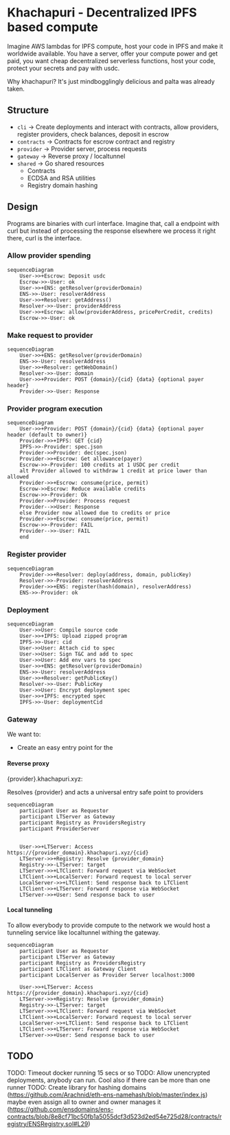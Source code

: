 # Khachapuri - Decentralized IPFS based compute

Imagine AWS lambdas for IPFS compute, host your code in IPFS and make it worldwide available. You have a server, offer your compute power and get paid, you want cheap decentralized serverless functions, host your code, protect your secrets and pay with usdc.

Why khachapuri? It's just mindbogglingly delicious and palta was already taken.

## Structure

- `cli` -> Create deployments and interact with contracts, allow providers, register providers, check balances, deposit in escrow
- `contracts` -> Contracts for escrow contract and registry
- `provider` -> Provider server, process requests
- `gateway` -> Reverse proxy / localtunnel
- `shared` -> Go shared resources
    - Contracts
    - ECDSA and RSA utilities
    - Registry domain hashing

## Design

Programs are binaries with curl interface. Imagine that, call a endpoint with curl but instead of processing the response elsewhere we process it right there, curl is the interface.


###  Allow provider spending

```mermaid
sequenceDiagram
    User->>+Escrow: Deposit usdc
    Escrow->>-User: ok
    User->>+ENS: getResolver(providerDomain)
    ENS->>-User: resolverAddress
    User->>+Resolver: getAddress()
    Resolver->>-User: providerAddress
    User->>+Escrow: allow(providerAddress, pricePerCredit, credits)
    Escrow->>-User: ok
```

###  Make request to provider

```mermaid
sequenceDiagram
    User->>+ENS: getResolver(providerDomain)
    ENS->>-User: resolverAddress
    User->>+Resolver: getWebDomain()
    Resolver->>-User: domain
    User->>+Provider: POST {domain}/{cid} {data} {optional payer header}
    Provider->>-User: Response
```

###  Provider program execution

```mermaid
sequenceDiagram
    User->>+Provider: POST {domain}/{cid} {data} {optional payer header (default to owner)}
    Provider->>+IPFS: GET {cid}
    IPFS->>-Provider: spec.json
    Provider->>Provider: dec(spec.json)
    Provider->>+Escrow: Get allowance(payer)
    Escrow->>-Provider: 100 credits at 1 USDC per credit
    alt Provider allowed to withdraw 1 credit at price lower than allowed
    Provider->>+Escrow: consume(price, permit)
    Escrow->>Escrow: Reduce available credits
    Escrow->>-Provider: Ok
    Provider->>Provider: Process request
    Provider-->>User: Response
    else Provider now allowed due to credits or price
    Provider->>+Escrow: consume(price, permit)
    Escrow->>-Provider: FAIL
    Provider-->>-User: FAIL
    end
```

###  Register provider

```mermaid
sequenceDiagram
    Provider->>+Resolver: deploy(address, domain, publicKey)
    Resolver->>-Provider: resolverAddress
    Provider->>+ENS: register(hash(domain), resolverAddress)
    ENS->>-Provider: ok
```

###  Deployment

```mermaid
sequenceDiagram
    User->>User: Compile source code
    User->>+IPFS: Upload zipped program
    IPFS->>-User: cid
    User->>User: Attach cid to spec
    User->>User: Sign T&C and add to spec
    User->>User: Add env vars to spec
    User->>+ENS: getResolver(providerDomain)
    ENS->>-User: resolverAddress
    User->>+Resolver: getPublicKey()
    Resolver->>-User: PublicKey
    User->>User: Encrypt deployment spec
    User->>+IPFS: encrypted spec
    IPFS->>-User: deploymentCid
```

### Gateway

We want to:
- Create an easy entry point for the 

#### Reverse proxy

{provider}.khachapuri.xyz:  

Resolves {provider} and acts a universal entry safe point to providers

```mermaid
sequenceDiagram
    participant User as Requestor
    participant LTServer as Gateway
    participant Registry as ProvidersRegistry
    participant ProviderServer


    User->>+LTServer: Access https://{provider_domain}.khachapuri.xyz/{cid}
    LTServer->>+Registry: Resolve {provider_domain}
    Registry->>-LTServer: target
    LTServer->>+LTClient: Forward request via WebSocket
    LTClient->>+LocalServer: Forward request to local server
    LocalServer->>+LTClient: Send response back to LTClient
    LTClient->>+LTServer: Forward response via WebSocket
    LTServer->>+User: Send response back to user
```

#### Local tunneling

To allow everybody to provide compute to the network we would host a tunneling service like localtunnel withing the gateway. 

```mermaid
sequenceDiagram
    participant User as Requestor
    participant LTServer as Gateway
    participant Registry as ProvidersRegistry
    participant LTClient as Gateway Client
    participant LocalServer as Provider Server localhost:3000

    User->>+LTServer: Access https://{provider_domain}.khachapuri.xyz/{cid}
    LTServer->>+Registry: Resolve {provider_domain}
    Registry->>-LTServer: target
    LTServer->>+LTClient: Forward request via WebSocket
    LTClient->>+LocalServer: Forward request to local server
    LocalServer->>+LTClient: Send response back to LTClient
    LTClient->>+LTServer: Forward response via WebSocket
    LTServer->>+User: Send response back to user
```


## TODO

TODO: Timeout docker running 15 secs or so
TODO: Allow unencrypted deployments, anybody can run. Cool also if there can be more than one runner
TODO: Create library for hashing domains (https://github.com/Arachnid/eth-ens-namehash/blob/master/index.js) maybe even assign all to owner and owner manages it (https://github.com/ensdomains/ens-contracts/blob/8e8cf71bc50fb1a5055dcf3d523d2ed54e725d28/contracts/registry/ENSRegistry.sol#L29)